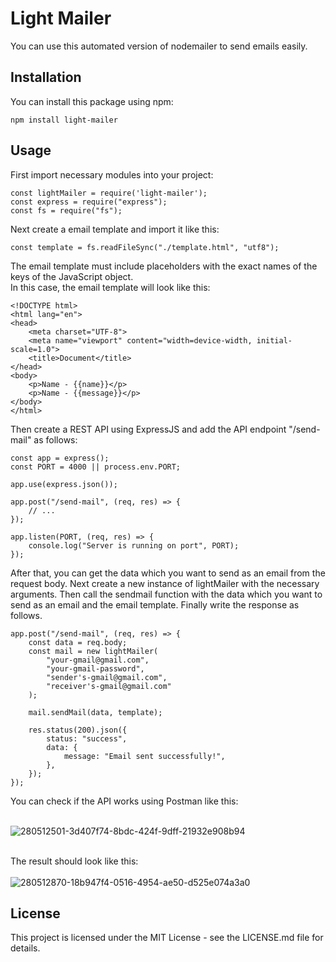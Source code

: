 # Light Mailer

You can use this automated version of nodemailer to send emails easily.

## Installation

You can install this package using npm:

```
npm install light-mailer
```

## Usage

First import necessary modules into your project:

```
const lightMailer = require('light-mailer');
const express = require("express");
const fs = require("fs");
```

Next create a email template and import it like this:

```
const template = fs.readFileSync("./template.html", "utf8");
```

The email template must include placeholders with the exact names of the keys of the JavaScript object. <br>
In this case, the email template will look like this:

```
<!DOCTYPE html>
<html lang="en">
<head>
    <meta charset="UTF-8">
    <meta name="viewport" content="width=device-width, initial-scale=1.0">
    <title>Document</title>
</head>
<body>
    <p>Name - {{name}}</p>
    <p>Name - {{message}}</p>
</body>
</html>
```

Then create a REST API using ExpressJS and add the API endpoint "/send-mail" as follows:

```
const app = express();
const PORT = 4000 || process.env.PORT;

app.use(express.json());

app.post("/send-mail", (req, res) => {
    // ...
});

app.listen(PORT, (req, res) => {
    console.log("Server is running on port", PORT);
});
```

After that, you can get the data which you want to send as an email from the request body.
Next create a new instance of lightMailer with the necessary arguments.
Then call the sendmail function with the data which you want to send as an email and the email template.
Finally write the response as follows.

```
app.post("/send-mail", (req, res) => {
    const data = req.body;
    const mail = new lightMailer(
        "your-gmail@gmail.com",
        "your-gmail-password",
        "sender's-gmail@gmail.com",
        "receiver's-gmail@gmail.com"
    );

    mail.sendMail(data, template);

    res.status(200).json({
        status: "success",
        data: {
            message: "Email sent successfully!",
        },
    });
});
```

You can check if the API works using Postman like this: <br><br>

![280512501-3d407f74-8bdc-424f-9dff-21932e908b94](https://github.com/methupaPerera/light-mailer/assets/108886352/b593335e-8468-461f-9e9e-52d597c07b27)
<br><br>

The result should look like this: <br><br>
![280512870-18b947f4-0516-4954-ae50-d525e074a3a0](https://github.com/methupaPerera/light-mailer/assets/108886352/ec670832-e574-4c91-aed9-db228c2d55da)

## License

This project is licensed under the MIT License - see the LICENSE.md file for details.
